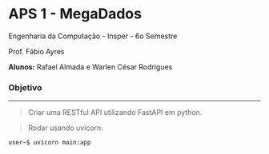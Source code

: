 # APS 1 - MegaDados

Engenharia da Computação - Insper - 6o Semestre

Prof. Fábio Ayres

**Alunos:** Rafael Almada e Warlen César Rodrigues

### Objetivo
___

> Criar uma RESTful API utilizando FastAPI em python.

> Rodar usando uvicorn:

```bash
user~$ uvicorn main:app
```
